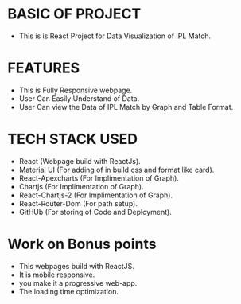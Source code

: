 
# BASIC OF PROJECT
  - This is is React Project for Data Visualization of IPL Match. 
# FEATURES 
 - This is Fully Responsive webpage.
 - User Can Easily Understand of Data.
 - User Can view the Data of IPL Match by Graph and Table Format.
# TECH STACK USED 
 - React (Webpage build with ReactJs).
 - Material UI (For adding of in build css and format like card).
 - React-Apexcharts (For Implimentation of Graph).
 - Chartjs (For Implimentation of Graph).
 - React-Chartjs-2 (For Implimentation of Graph).
 - React-Router-Dom (For path setup).
 - GitHUb (For storing of Code and Deployment).
# Work on Bonus points
 - This webpages build with ReactJS.
 - It is mobile responsive.
 - you make it a progressive web-app.
 - The loading time optimization.


